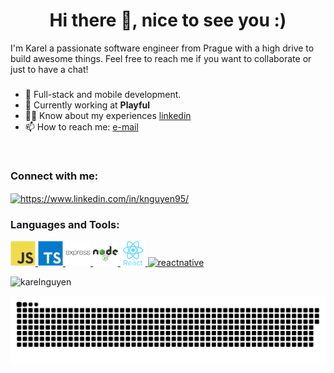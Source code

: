 <h1 align="center">Hi there 👋, nice to see you :)</h1>
I'm Karel a passionate software engineer from Prague with a high drive to build awesome things.
Feel free to reach me if you want to collaborate or just to have a chat! 

###

- 🚀 Full-stack and mobile development.
- 🔭 Currently working at **Playful**
- 👨‍💻 Know about my experiences [linkedin](https://www.linkedin.com/in/knguyen95)
- 📫 How to reach me: [e-mail](mailto:nguyenkar.95@gmail.com)

<br clear="both">


<h3 align="left">Connect with me:</h3>
<p align="left">
<a href="https://www.linkedin.com/in/knguyen95/" target="blank"><img align="center" src="https://raw.githubusercontent.com/rahuldkjain/github-profile-readme-generator/master/src/images/icons/Social/linked-in-alt.svg" alt="https://www.linkedin.com/in/knguyen95/" height="30" width="40" /></a>
</p>

<h3 align="left">Languages and Tools:</h3>
<p align="left"> <a href="https://developer.mozilla.org/en-US/docs/Web/JavaScript" target="_blank" rel="noreferrer"> <img src="https://raw.githubusercontent.com/devicons/devicon/master/icons/javascript/javascript-original.svg" alt="javascript" width="40" height="40"/> </a> <a href="https://www.typescriptlang.org/" target="_blank" rel="noreferrer"> <img src="https://raw.githubusercontent.com/devicons/devicon/master/icons/typescript/typescript-original.svg" alt="typescript" width="40" height="40"/><a href="https://expressjs.com" target="_blank" rel="noreferrer"> <img src="https://raw.githubusercontent.com/devicons/devicon/master/icons/express/express-original-wordmark.svg" alt="express" width="40" height="40"/> </a> <a href="https://nodejs.org" target="_blank" rel="noreferrer"> <img src="https://raw.githubusercontent.com/devicons/devicon/master/icons/nodejs/nodejs-original-wordmark.svg" alt="nodejs" width="40" height="40"/> </a> <a href="https://reactjs.org/" target="_blank" rel="noreferrer"> <img src="https://raw.githubusercontent.com/devicons/devicon/master/icons/react/react-original-wordmark.svg" alt="react" width="40" height="40"/> </a> <a href="https://reactnative.dev/" target="_blank" rel="noreferrer"> <img src="https://reactnative.dev/img/header_logo.svg" alt="reactnative" width="40" height="40"/> </a> </a> </p>

<p align="left"> <img src="https://komarev.com/ghpvc/?username=karelnguyen&label=Profile%20views&color=0e75b6&style=flat" alt="karelnguyen" /> </p>

<picture>
  <source media="(prefers-color-scheme: dark)" srcset="https://raw.githubusercontent.com/karelnguyen/karelnguyen/output/github-snake-dark.svg?palette=github-dark" />
  <source media="(prefers-color-scheme: light)" srcset="https://raw.githubusercontent.com/karelnguyen/karelnguyen/output/github-snake.svg" />
  <img alt="github-snake" src="github-snake.svg" />
</picture>

